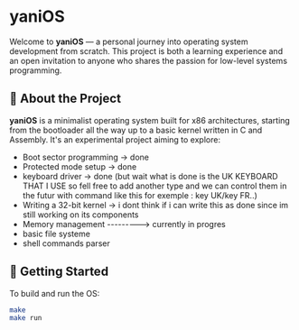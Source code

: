 # yaniOS

Welcome to **yaniOS** — a personal journey into operating system development from scratch. This project is both a learning experience and an open invitation to anyone who shares the passion for low-level systems programming.

## 🌟 About the Project

**yaniOS** is a minimalist operating system built for x86 architectures, starting from the bootloader all the way up to a basic kernel written in C and Assembly. It's an experimental project aiming to explore:

- Boot sector programming   -> done 
- Protected mode setup      -> done
- keyboard driver           -> done    (but wait what is done is the UK KEYBOARD THAT I USE so fell free to add another type and we can control them in the futur with command like this for exemple : key UK/key FR..)
- Writing a 32-bit kernel   ->       i dont think if i can write this as done since im still working on its components
- Memory management         --------->       currently in progres
- basic file systeme
- shell commands parser 



## 🚀 Getting Started

To build and run the OS:

```bash
make
make run
```
